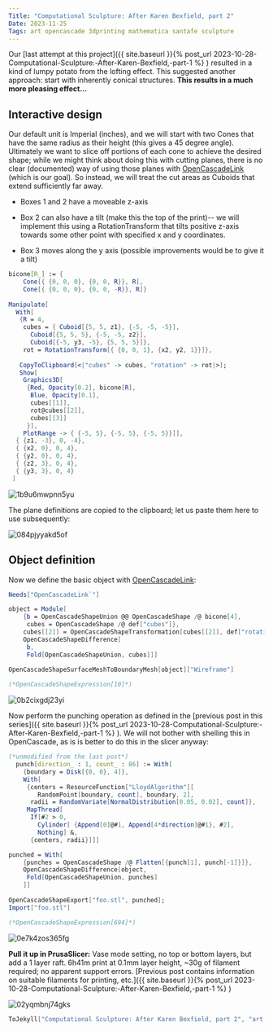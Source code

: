 ```yaml
---
Title: "Computational Sculpture: After Karen Bexfield, part 2"
Date: 2023-11-25
Tags: art opencascade 3dprinting mathematica santafe sculpture
---
```


Our [last attempt at this project]({{ site.baseurl }}{% post_url 2023-10-28-Computational-Sculpture:-After-Karen-Bexfield,-part-1 %} ) resulted in a kind of lumpy potato from the lofting effect.  This suggested another approach: start with inherently conical structures.  **This results in a much more pleasing effect...**

## Interactive design

Our default unit is Imperial (inches), and we will start with two Cones that have the same radius as their height (this gives a 45 degree angle).  Ultimately we want to slice off portions of each cone to achieve the desired shape; while we might think about doing this with cutting planes, there is no clear (documented) way of using those planes with [OpenCascadeLink](http://reference.wolfram.com/language/OpenCascadeLink/tutorial/UsingOpenCascadeLink.html) (which is our goal).  So instead, we will treat the cut areas as Cuboids that extend sufficiently far away.

- Boxes 1 and 2 have a moveable z-axis

- Box 2 can also have a tilt (make this the top of the print)-- we will implement this using a RotationTransform that tilts positive z-axis towards some other point with specified x and y coordinates.

- Box 3 moves along the y axis (possible improvements would be to give it a tilt)

```mathematica
bicone[R_] := {
    Cone[{ {0, 0, 0}, {0, 0, R}}, R], 
    Cone[{ {0, 0, 0}, {0, 0, -R}}, R]} 
 
Manipulate[
  With[
   {R = 4, 
    cubes = { Cuboid[{5, 5, z1}, {-5, -5, -5}], 
      Cuboid[{5, 5, 5}, {-5, -5, z2}], 
      Cuboid[{-5, y3, -5}, {5, 5, 5}]}, 
    rot = RotationTransform[{ {0, 0, 1}, {x2, y2, 1}}]}, 
  	
   CopyToClipboard[<|"cubes" -> cubes, "rotation" -> rot|>]; 
   Show[
    Graphics3D[
     {Red, Opacity[0.2], bicone[R], 
      Blue, Opacity[0.1], 
      cubes[[1]], 
      rot@cubes[[2]], 
      cubes[[3]] 
     }], 
    PlotRange -> { {-5, 5}, {-5, 5}, {-5, 5}}]], 
  { {z1, -3}, 0, -4}, 
  { {x2, 0}, 0, 4}, 
  { {y2, 0}, 0, 4}, 
  { {z2, 3}, 0, 4}, 
  { {y3, 3}, 0, 4} 
 ]
```

![1b9u6mwpnn5yu](/blog/images/2023/11/25/1b9u6mwpnn5yu.png)

The plane definitions are copied to the clipboard; let us paste them here to use subsequently:

![084pjyyakd5of](/blog/images/2023/11/25/084pjyyakd5of.png)

## Object definition

Now we define the basic object with [OpenCascadeLink](http://reference.wolfram.com/language/OpenCascadeLink/tutorial/UsingOpenCascadeLink.html):

```mathematica
Needs["OpenCascadeLink`"]
```

```mathematica
object = Module[
    {b = OpenCascadeShapeUnion @@ OpenCascadeShape /@ bicone[4], 
     cubes = OpenCascadeShape /@ def["cubes"]}, 
    cubes[[2]] = OpenCascadeShapeTransformation[cubes[[2]], def["rotation"]]; 
    OpenCascadeShapeDifference[
     b, 
     Fold[OpenCascadeShapeUnion, cubes]]] 
 
OpenCascadeShapeSurfaceMeshToBoundaryMesh[object]["Wireframe"]

(*OpenCascadeShapeExpression[10]*)
```

![0b2cixgdj23yi](/blog/images/2023/11/25/0b2cixgdj23yi.png)

Now perform the punching operation as defined in the [previous post in this series]({{ site.baseurl }}{% post_url 2023-10-28-Computational-Sculpture:-After-Karen-Bexfield,-part-1 %} ). We will not bother with shelling this in OpenCascade, as is is better to do this in the slicer anyway:

```mathematica
(*unmodified from the last post*)
  punch[direction_ : 1, count_ : 86] := With[
    {boundary = Disk[{0, 0}, 4]}, 
    With[
     {centers = ResourceFunction["LloydAlgorithm"][
        RandomPoint[boundary, count], boundary, 2], 
      radii = RandomVariate[NormalDistribution[0.05, 0.02], count]}, 
     MapThread[
      If[#2 > 0, 
        Cylinder[ {Append[0]@#1, Append[4*direction]@#1}, #2], 
        Nothing] &, 
      {centers, radii}]]]
```

```mathematica
punched = With[
    {punches = OpenCascadeShape /@ Flatten[{punch[1], punch[-1]}]}, 
    OpenCascadeShapeDifference[object, 
     Fold[OpenCascadeShapeUnion, punches] 
    ]] 
 
OpenCascadeShapeExport["foo.stl", punched];
Import["foo.stl"]

(*OpenCascadeShapeExpression[694]*)
```

![0e7k4zos365fg](/blog/images/2023/11/25/0e7k4zos365fg.png)

**Pull it up in PrusaSlicer:**  Vase mode setting, no top or bottom layers, but add a 1 layer raft.  6h41m print at 0.1mm layer height, ~30g of filament required; no apparent support errors.  [Previous post contains information on suitable filaments for printing, etc.]({{ site.baseurl }}{% post_url 2023-10-28-Computational-Sculpture:-After-Karen-Bexfield,-part-1 %} )

![02yqmbnj74gks](/blog/images/2023/11/25/02yqmbnj74gks.png)

```mathematica
ToJekyll["Computational Sculpture: After Karen Bexfield, part 2", "art opencascade 3dprinting mathematica santafe sculpture"]
```
